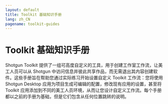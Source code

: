 ```yaml
---
layout: default
title: Toolkit 基础知识手册
lang: zh_CN
pagename: toolkit-guides
---
```


# Toolkit 基础知识手册

Shotgun Toolkit 提供了一组可高度自定义的工具，用于创建工作室工作流，让美工人员可以从 Shotgun 中访问信息并彼此共享作品，而无需退出其内容创建软件。这些手册旨在帮助您通过实际练习开始设置自定义 Toolkit 工作流：您将使用 Shotgun Desktop 应用为项目生成可编辑的配置，修改现有应用的设置，甚至将 Toolkit 应用添加到不同的美工人员环境，从而让您设计自定义工作流。每个手册都以之前的手册为基础，但是它们包含从任何位置跳转的说明。
